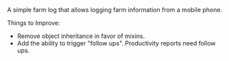 A simple farm log that allows logging farm information from a mobile phone.


Things to Improve:
- Remove object inheritance in favor of mixins.
- Add the ability to trigger "follow ups". Productivity reports need follow ups.